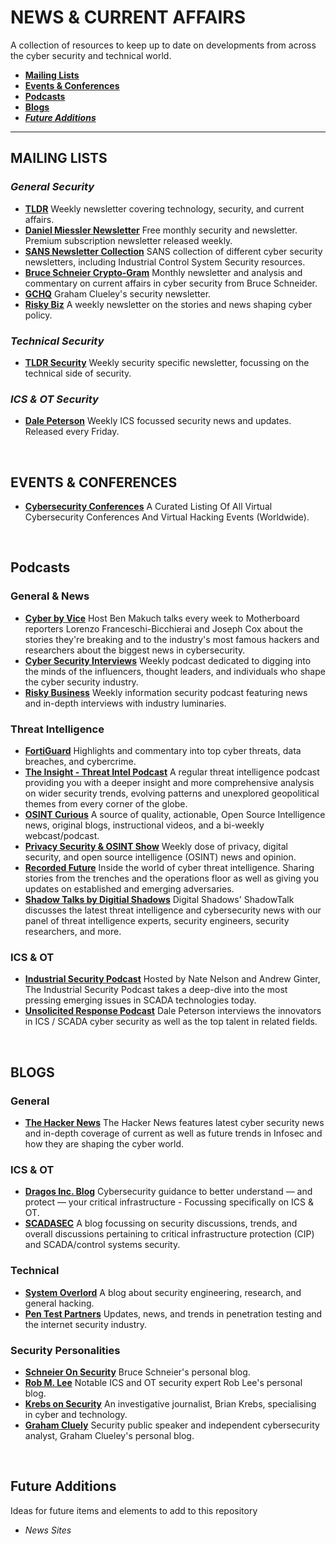 # NEWS & CURRENT AFFAIRS
A collection of resources to keep up to date on developments from across the cyber security and technical world.

- [**Mailing Lists**](#mailing)
- [**Events & Conferences**](#events)
- [**Podcasts**](#podcast)
- [**Blogs**](#blog)
- [**_Future Additions_**](#future)

****

<a name="mailing"></a>
## MAILING LISTS
### _General Security_
* [**TLDR**](https://www.tldrnewsletter.com/) Weekly newsletter covering technology, security, and current affairs. 
* [**Daniel Miessler Newsletter**](https://danielmiessler.com/) Free monthly security and newsletter. Premium subscription newsletter released weekly. 
* [**SANS Newsletter Collection**](https://www.sans.org/newsletters/) SANS collection of different cyber security newsletters, including Industrial Control System Security resources. 
* [**Bruce Schneier Crypto-Gram**](https://www.schneier.com/crypto-gram/subscribe/) Monthly newsletter and analysis and commentary on current affairs in cyber security from Bruce Schneider. 
* [**GCHQ**](https://grahamcluley.com/gchq-newsletter/) Graham Clueley's security newsletter. 
* [**Risky Biz**](https://srslyriskybiz.substack.com/subscribe) A weekly newsletter on the stories and news shaping cyber policy.

### _Technical Security_
* [**TLDR Security**](https://tldrsec.com/newsletter/) Weekly security specific newsletter, focussing on the technical side of security. 

### _ICS & OT Security_
* [**Dale Peterson**](https://dale-peterson.com/digital-bond-archives/) Weekly ICS focussed security news and updates. Released every Friday. 
<br/>

<a name="events"></a>
## EVENTS & CONFERENCES
* [**Cybersecurity Conferences**](https://infosec-conferences.com/) A Curated Listing Of All Virtual Cybersecurity Conferences And Virtual Hacking Events (Worldwide). 
<br/>

<a name="podcast"></a>
## Podcasts 
### General & News
* [**Cyber by Vice**](https://www.vice.com/en/topic/cyber-podcast) Host Ben Makuch talks every week to Motherboard reporters Lorenzo Franceschi-Bicchierai and Joseph Cox about the stories they're breaking and to the industry's most famous hackers and researchers about the biggest news in cybersecurity.
* [**Cyber Security Interviews**](https://cybersecurityinterviews.com/) Weekly podcast dedicated to digging into the minds of the influencers, thought leaders, and individuals who shape the cyber security industry.
* [**Risky Business**](https://risky.biz/) Weekly information security podcast featuring news and in-depth interviews with industry luminaries.

### Threat Intelligence
* [**FortiGuard**](https://www.fortiguard.com/podcasts) Highlights and commentary into top cyber threats, data breaches, and cybercrime.
* [**The Insight - Threat Intel Podcast**](https://landing.intelligencefusion.co.uk/threat-intelligence-podcast-yellowhammer-brexit) A regular threat intelligence podcast providing you with a deeper insight and more comprehensive analysis on wider security trends, evolving patterns and unexplored geopolitical themes from every corner of the globe.
* [**OSINT Curious**](https://osintcurio.us/) A source of quality, actionable, Open Source Intelligence news, original blogs, instructional videos, and a bi-weekly webcast/podcast.
* [**Privacy Security & OSINT Show**](https://inteltechniques.com/podcast.html) Weekly dose of privacy, digital security, and open source intelligence (OSINT) news and opinion.
* [**Recorded Future**](https://www.recordedfuture.com/resources/podcast/) Inside the world of cyber threat intelligence. Sharing stories from the trenches and the operations floor as well as giving you updates on established and emerging adversaries.
* [**Shadow Talks by Digitial Shadows**](https://resources.digitalshadows.com/threat-intelligence-podcast-shadowtalk) Digital Shadows' ShadowTalk discusses the latest threat intelligence and cybersecurity news with our panel of threat intelligence experts, security engineers, security researchers, and more.

### ICS & OT
* [**Industrial Security Podcast**](https://waterfall-security.com/scada-security/podcasts-on-ics-cybersecurity/) Hosted by Nate Nelson and Andrew Ginter, The Industrial Security Podcast takes a deep-dive into the most pressing emerging issues in SCADA technologies today. 
* [**Unsolicited Response Podcas‪t‬**](https://dale-peterson.com/podcast-2/) Dale Peterson interviews the innovators in ICS / SCADA cyber security as well as the top talent in related fields. 
<br/>

<a name="blog"></a>
## BLOGS 
### General
* [**The Hacker News**](https://thehackernews.com/) The Hacker News features latest cyber security news and in-depth coverage of current as well as future trends in Infosec and how they are shaping the cyber world. 

### ICS & OT
* [**Dragos Inc. Blog**](https://dragos.com/blog/) Cybersecurity guidance to better understand — and protect — your critical infrastructure - Focussing specifically on ICS & OT.
* [**SCADASEC**](https://scadamag.infracritical.com/) A blog focussing on security discussions, trends, and overall discussions pertaining to critical infrastructure protection (CIP) and SCADA/control systems security. 

### Technical
* [**System Overlord**](https://systemoverlord.com/) A blog about security engineering, research, and general hacking. 
* [**Pen Test Partners**](https://www.pentestpartners.com/security-blog/) Updates, news, and trends in penetration testing and the internet security industry.

### Security Personalities
* [**Schneier On Security**](https://www.schneier.com/) Bruce Schneier's personal blog. 
* [**Rob M. Lee**](https://www.robertmlee.org/blog/) Notable ICS and OT security expert Rob Lee's personal blog. 
* [**Krebs on Security**](https://krebsonsecurity.com/) An investigative journalist, Brian Krebs, specialising in cyber and technology. 
* [**Graham Cluely**](https://grahamcluley.com/) Security public speaker and independent cybersecurity analyst, Graham Clueley's personal blog. 
<br/>

<a name="future"></a>
## Future Additions 
Ideas for future items and elements to add to this repository
* _News Sites_
